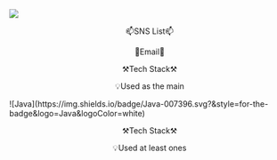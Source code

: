 <img src="https://capsule-render.vercel.app/api?type=transparent&color=red&desc=Cho%20Hyun%20Nam%20Profile&height=200&section=header&fontColor=cccccc&fontAlignY=30&text=Cho%20Hyun%20Nam&descAlignY=70&descAlign=60&fontSize=90" />
<p align="center">📫SNS List📫</p>
<p align="center">📝Email📝</p>
<p align="center">⚒Tech Stack⚒</p>
<p align="center">💡Used as the main</p>
![Java](https://img.shields.io/badge/Java-007396.svg?&style=for-the-badge&logo=Java&logoColor=white)
<p align="center">⚒Tech Stack⚒</p>
<p align="center">💡Used at least ones</p>

